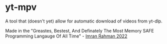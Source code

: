 # yt-mpv
A tool that (doesn't yet) allow for automatic download of videos from yt-dlp.

Made in the "Greastes, Bestest, And Definately The Most Memory SAFE Programming Langauge Of All Time" - [Imran Rahman 2022](https://www.youtube.com/watch?v=cEH_ipqHbUw)
